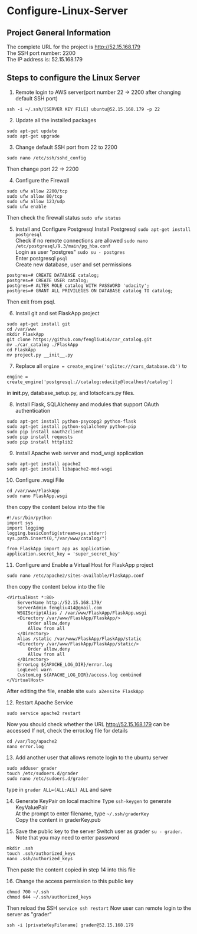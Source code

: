 # Configure-Linux-Server
## Project General Information
The complete URL for the project is <a href="http://52.15.168.179/">http://52.15.168.179</a></br>
The SSH port number: 2200</br>
The IP address is: 52.15.168.179 </br>

## Steps to configure the Linux Server
1. Remote login to AWS server(port number 22 -> 2200 after changing default SSH port)
```
ssh -i ~/.ssh/[SERVER KEY FILE] ubuntu@52.15.168.179 -p 22
```
2. Update all the installed packages 
```
sudo apt-get update
sudo apt-get upgrade
```
3. Change default SSH port from 22 to 2200
```
sudo nano /etc/ssh/sshd_config
```
Then change port 22 -> 2200

4. Configure the Firewall
```
sudo ufw allow 2200/tcp
sudo ufw allow 80/tcp
sudo ufw allow 123/udp
sudo ufw enable
```
Then check the firewall status ```sudo ufw status```

5. Install and Configure Postgresql
Install Postgresql ```sudo apt-get install postgresql```</br>
Check if no remote connections are allowed ```sudo nano /etc/postgresql/9.3/main/pg_hba.conf```</br>
Login as user "postgres" ```sudo su - postgres```</br>
Enter postgresql ```psql```</br>
Create new database, user and set permissions 
```
postgres=# CREATE DATABASE catalog;
postgres=# CREATE USER catalog;
postgres=# ALTER ROLE catalog WITH PASSWORD 'udacity';
postgres=# GRANT ALL PRIVILEGES ON DATABASE catalog TO catalog;
```
Then exit from psql.

6. Install git and set FlaskApp project
```
sudo apt-get install git
cd /var/www
mkdir FlaskApp
git clone https://github.com/fengliu414/car_catalog.git
mv ./car_catalog ./FlaskApp
cd FlaskApp
mv project.py __init__.py
```
7. Replace all ```engine = create_engine('sqlite:///cars_database.db')``` to 
```
engine = create_engine('postgresql://catalog:udacity@localhost/catalog')
``` 
in __init__.py, database_setup.py, and lotsofcars.py files.

8. Install Flask, SQLAlchemy and modules that support OAuth authentication
```
sudo apt-get install python-psycopg2 python-flask
sudo apt-get install python-sqlalchemy python-pip
sudo pip install oauth2client
sudo pip install requests
sudo pip install httplib2
```
9. Install Apache web server and mod_wsgi application
```
sudo apt-get install apache2
sudo apt-get install libapache2-mod-wsgi
```
10. Configure .wsgi File
```
cd /var/www/FlaskApp
sudo nano FlaskApp.wsgi
```
then copy the content below into the file
```
#!/usr/bin/python
import sys
import logging
logging.basicConfig(stream=sys.stderr)
sys.path.insert(0,"/var/www/catalog/")

from FlaskApp import app as application
application.secret_key = 'super_secret_key'
```
11. Configure and Enable a Virtual Host for FlaskApp project
```
sudo nano /etc/apache2/sites-available/FlaskApp.conf
```
then copy the content below into the file
```
<VirtualHost *:80>
    ServerName http://52.15.168.179/
    ServerAdmin fengliu414@gmail.com
    WSGIScriptAlias / /var/www/FlaskApp/FlaskApp.wsgi
    <Directory /var/www/FlaskApp/FlaskApp/>
        Order allow,deny
        Allow from all
    </Directory>
    Alias /static /var/www/FlaskApp/FlaskApp/static
    <Directory /var/www/FlaskApp/FlaskApp/static/>
        Order allow,deny
        Allow from all
    </Directory>
    ErrorLog ${APACHE_LOG_DIR}/error.log
    LogLevel warn
    CustomLog ${APACHE_LOG_DIR}/access.log combined
</VirtualHost>
```
After editing the file, enable site ```sudo a2ensite FlaskApp```

12. Restart Apache Service
```
sudo service apache2 restart
```
Now you should check whether the URL <a href="http://52.15.168.179/">http://52.15.168.179</a> can be accessed
If not, check the error.log file for details
```
cd /var/log/apache2
nano error.log
```

13. Add another user that allows remote login to the ubuntu server
```
sudo adduser grader
touch /etc/sudoers.d/grader
sudo nano /etc/sudoers.d/grader
```
type in ```grader ALL=(ALL:ALL) ALL``` and save 

14. Generate KeyPair on local machine
Type ```ssh-keygen``` to generate KeyValuePair</br>
At the prompt to enter filename, type ```~/.ssh/graderKey```</br>
Copy the content in graderKey.pub

15. Save the public key to the server
Switch user as grader ```su - grader```. Note that you may need to enter password
```
mkdir .ssh
touch .ssh/authorized_keys
nano .ssh/authorized_keys
```
Then paste the content copied in step 14 into this file

16. Change the access permission to this public key
```
chmod 700 ~/.ssh
chmod 644 ~/.ssh/authorized_keys
```
Then reload the SSH ```service ssh restart```
Now user can remote login to the server as "grader"
```
ssh -i [privateKeyFilename] grader@52.15.168.179
```




